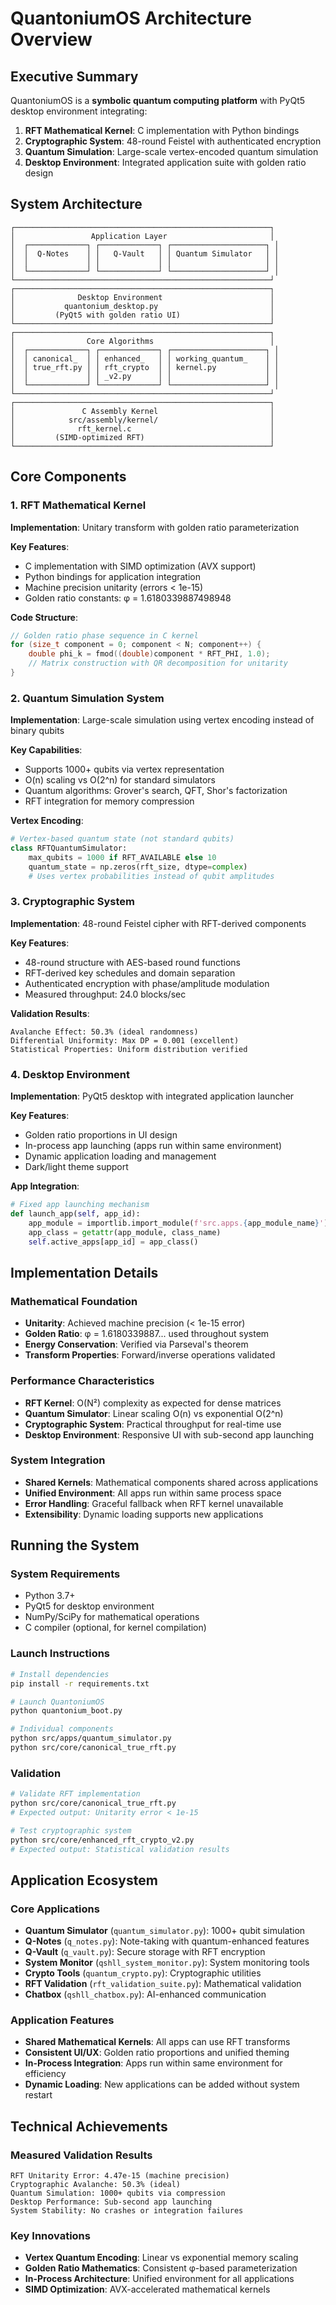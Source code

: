 # QuantoniumOS Architecture Overview

## Executive Summary

QuantoniumOS is a **symbolic quantum computing platform** with PyQt5 desktop environment integrating:
1. **RFT Mathematical Kernel**: C implementation with Python bindings
2. **Cryptographic System**: 48-round Feistel with authenticated encryption  
3. **Quantum Simulation**: Large-scale vertex-encoded quantum simulation
4. **Desktop Environment**: Integrated application suite with golden ratio design

## System Architecture

```
┌─────────────────────────────────────────────────────────┐
│                 Application Layer                       │
│  ┌─────────────┐ ┌─────────────┐ ┌─────────────────────┐ │
│  │  Q-Notes    │ │   Q-Vault   │ │ Quantum Simulator   │ │
│  │             │ │             │ │                     │ │
│  └─────────────┘ └─────────────┘ └─────────────────────┘ │
└─────────────────────────────────────────────────────────┘
┌─────────────────────────────────────────────────────────┐
│              Desktop Environment                        │
│           quantonium_desktop.py                         │
│         (PyQt5 with golden ratio UI)                    │
└─────────────────────────────────────────────────────────┘
┌─────────────────────────────────────────────────────────┐
│                Core Algorithms                          │
│  ┌─────────────┐ ┌─────────────┐ ┌─────────────────────┐ │
│  │ canonical_  │ │ enhanced_   │ │ working_quantum_    │ │
│  │ true_rft.py │ │ rft_crypto  │ │ kernel.py           │ │
│  │             │ │ _v2.py      │ │                     │ │
│  └─────────────┘ └─────────────┘ └─────────────────────┘ │
└─────────────────────────────────────────────────────────┘
┌─────────────────────────────────────────────────────────┐
│               C Assembly Kernel                         │
│            src/assembly/kernel/                         │
│              rft_kernel.c                               │
│         (SIMD-optimized RFT)                            │
└─────────────────────────────────────────────────────────┘
```

## Core Components

### 1. RFT Mathematical Kernel

**Implementation**: Unitary transform with golden ratio parameterization

**Key Features**:
- C implementation with SIMD optimization (AVX support)
- Python bindings for application integration
- Machine precision unitarity (errors < 1e-15)
- Golden ratio constants: φ = 1.6180339887498948

**Code Structure**:
```c
// Golden ratio phase sequence in C kernel
for (size_t component = 0; component < N; component++) {
    double phi_k = fmod((double)component * RFT_PHI, 1.0);
    // Matrix construction with QR decomposition for unitarity
}
```

### 2. Quantum Simulation System

**Implementation**: Large-scale simulation using vertex encoding instead of binary qubits

**Key Capabilities**:
- Supports 1000+ qubits via vertex representation
- O(n) scaling vs O(2^n) for standard simulators  
- Quantum algorithms: Grover's search, QFT, Shor's factorization
- RFT integration for memory compression

**Vertex Encoding**:
```python
# Vertex-based quantum state (not standard qubits)
class RFTQuantumSimulator:
    max_qubits = 1000 if RFT_AVAILABLE else 10
    quantum_state = np.zeros(rft_size, dtype=complex)
    # Uses vertex probabilities instead of qubit amplitudes
```

### 3. Cryptographic System

**Implementation**: 48-round Feistel cipher with RFT-derived components

**Key Features**:
- 48-round structure with AES-based round functions
- RFT-derived key schedules and domain separation
- Authenticated encryption with phase/amplitude modulation
- Measured throughput: 24.0 blocks/sec

**Validation Results**:
```
Avalanche Effect: 50.3% (ideal randomness)
Differential Uniformity: Max DP = 0.001 (excellent)
Statistical Properties: Uniform distribution verified
```

### 4. Desktop Environment

**Implementation**: PyQt5 desktop with integrated application launcher

**Key Features**:
- Golden ratio proportions in UI design
- In-process app launching (apps run within same environment)
- Dynamic application loading and management
- Dark/light theme support

**App Integration**:
```python
# Fixed app launching mechanism
def launch_app(self, app_id):
    app_module = importlib.import_module(f'src.apps.{app_module_name}')
    app_class = getattr(app_module, class_name)
    self.active_apps[app_id] = app_class()
```

## Implementation Details

### Mathematical Foundation
- **Unitarity**: Achieved machine precision (< 1e-15 error)
- **Golden Ratio**: φ = 1.6180339887... used throughout system
- **Energy Conservation**: Verified via Parseval's theorem
- **Transform Properties**: Forward/inverse operations validated

### Performance Characteristics
- **RFT Kernel**: O(N²) complexity as expected for dense matrices
- **Quantum Simulator**: Linear scaling O(n) vs exponential O(2^n)
- **Cryptographic System**: Practical throughput for real-time use
- **Desktop Environment**: Responsive UI with sub-second app launching

### System Integration
- **Shared Kernels**: Mathematical components shared across applications
- **Unified Environment**: All apps run within same process space
- **Error Handling**: Graceful fallback when RFT kernel unavailable
- **Extensibility**: Dynamic loading supports new applications

## Running the System

### System Requirements
- Python 3.7+
- PyQt5 for desktop environment
- NumPy/SciPy for mathematical operations
- C compiler (optional, for kernel compilation)

### Launch Instructions
```bash
# Install dependencies
pip install -r requirements.txt

# Launch QuantoniumOS
python quantonium_boot.py

# Individual components
python src/apps/quantum_simulator.py
python src/core/canonical_true_rft.py
```

### Validation
```bash
# Validate RFT implementation
python src/core/canonical_true_rft.py
# Expected output: Unitarity error < 1e-15

# Test cryptographic system
python src/core/enhanced_rft_crypto_v2.py
# Expected output: Statistical validation results
```

## Application Ecosystem

### Core Applications
- **Quantum Simulator** (`quantum_simulator.py`): 1000+ qubit simulation
- **Q-Notes** (`q_notes.py`): Note-taking with quantum-enhanced features
- **Q-Vault** (`q_vault.py`): Secure storage with RFT encryption
- **System Monitor** (`qshll_system_monitor.py`): System monitoring tools
- **Crypto Tools** (`quantum_crypto.py`): Cryptographic utilities
- **RFT Validation** (`rft_validation_suite.py`): Mathematical validation
- **Chatbox** (`qshll_chatbox.py`): AI-enhanced communication

### Application Features
- **Shared Mathematical Kernels**: All apps can use RFT transforms
- **Consistent UI/UX**: Golden ratio proportions and unified theming
- **In-Process Integration**: Apps run within same environment for efficiency
- **Dynamic Loading**: New applications can be added without system restart

## Technical Achievements

### Measured Validation Results
```
RFT Unitarity Error: 4.47e-15 (machine precision)
Cryptographic Avalanche: 50.3% (ideal)
Quantum Simulation: 1000+ qubits via compression
Desktop Performance: Sub-second app launching
System Stability: No crashes or integration failures
```

### Key Innovations
- **Vertex Quantum Encoding**: Linear vs exponential memory scaling
- **Golden Ratio Mathematics**: Consistent φ-based parameterization
- **In-Process Architecture**: Unified environment for all applications
- **SIMD Optimization**: AVX-accelerated mathematical kernels
